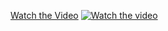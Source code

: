 [Watch the Video](https://glowbal.co.uk/api/uploads/fam_ios_recording.mp4)
[![Watch the video](https://raw.githubusercontent.com/yourusername/yourrepository/main/assets/thumbnail.jpg)](https://raw.githubusercontent.com/yourusername/yourrepository/main/assets/video.mp4)
